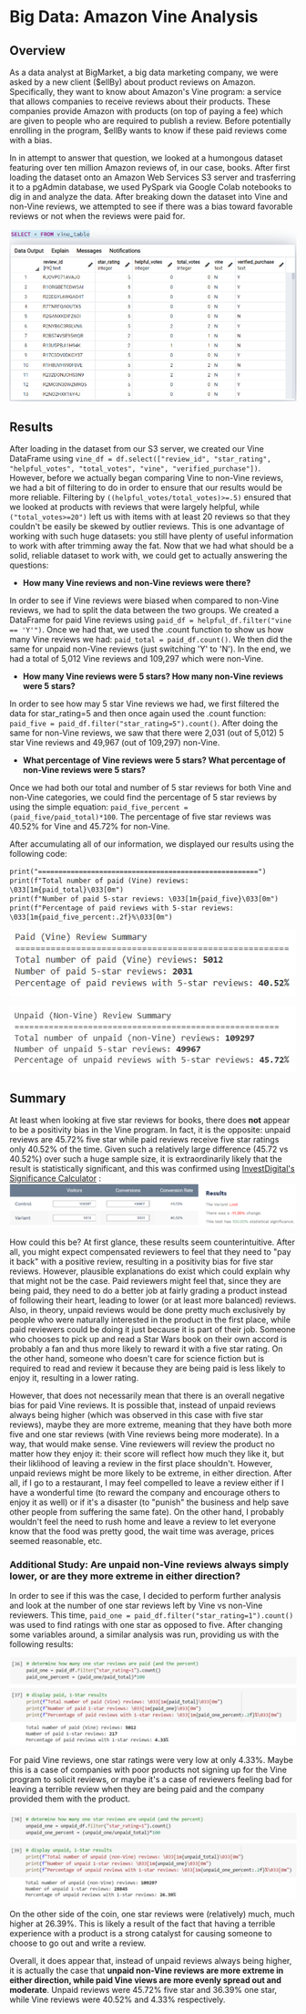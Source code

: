 # Big Data: Amazon Vine Analysis

## Overview

As a data analyst at BigMarket, a big data marketing company, we were asked by a new client ($ellBy) about product reviews on Amazon.  Specifically, they want to know about Amazon's Vine program: a service that allows companies to receive reviews about their products.  These companies provide Amazon with products (on top of paying a fee) which are given to people who are required to publish a review.  Before potentially enrolling in the program, $ellBy wants to know if these paid reviews come with a bias. 

In in attempt to answer that question, we looked at a humongous dataset featuring over ten million Amazon reviews of, in our case, books.  After first loading the dataset onto an Amazon Web Services S3 server and trasferring it to a pgAdmin database, we used PySpark via Google Colab notebooks to dig in and analyze the data.  After breaking down the dataset into Vine and non-Vine reviews, we attempted to see if there was a bias toward favorable reviews or not when the reviews were paid for.

![Vine DataFrame in pgAdmin](https://github.com/Jeffstr00/Amazon_Vine_Analysis/blob/main/Resources/vine_postgres.png)

## Results

After loading in the dataset from our S3 server, we created our Vine DataFrame using `vine_df = df.select(["review_id", "star_rating", "helpful_votes", "total_votes", "vine", "verified_purchase"])`.  However, before we actually began comparing Vine to non-Vine reviews, we had a bit of filtering to do in order to ensure that our results would be more reliable.  Filtering by `((helpful_votes/total_votes)>=.5)` ensured that we looked at products with reviews that were largely helpful, while `("total_votes>=20")` left us with items with at least 20 reviews so that they couldn't be easily be skewed by outlier reviews.  This is one advantage of working with such huge datasets: you still have plenty of useful information to work with after trimming away the fat.  Now that we had what should be a solid, reliable dataset to work with, we could get to actually answering the questions:

* **How many Vine reviews and non-Vine reviews were there?**

In order to see if Vine reviews were biased when compared to non-Vine reviews, we had to split the data between the two groups.  We created a DataFrame for paid Vine reviews using `paid_df = helpful_df.filter("vine == 'Y'")`.  Once we had that, we used the .count function to show us how many Vine reviews we had: `paid_total = paid_df.count()`.  We then did the same for unpaid non-Vine reviews (just switching 'Y' to 'N').  In the end, we had a total of 5,012 Vine reviews and 109,297 which were non-Vine.

* **How many Vine reviews were 5 stars?  How many non-Vine reviews were 5 stars?**

In order to see how may 5 star Vine reviews we had, we first filtered the data for star_rating=5 and then once again used the .count function: `paid_five = paid_df.filter("star_rating=5").count()`.  After doing the same for non-Vine reviews, we saw that there were 2,031 (out of 5,012) 5 star Vine reviews and 49,967 (out of 109,297) non-Vine.

* **What percentage of Vine reviews were 5 stars?  What percentage of non-Vine reviews were 5 stars?**

Once we had both our total and number of 5 star reviews for both Vine and non-Vine categories, we could find the percentage of 5 star reviews by using the simple equation: `paid_five_percent = (paid_five/paid_total)*100`.  The percentage of five star reviews was 40.52% for Vine and 45.72% for non-Vine.

After accumulating all of our information, we displayed our results using the following code:
```print("Paid (Vine) Review Summary")
print("======================================================")
print(f"Total number of paid (Vine) reviews: \033[1m{paid_total}\033[0m")
print(f"Number of paid 5-star reviews: \033[1m{paid_five}\033[0m")
print(f"Percentage of paid reviews with 5-star reviews: \033[1m{paid_five_percent:.2f}%\033[0m")
```

![Paid Summary](https://github.com/Jeffstr00/Amazon_Vine_Analysis/blob/main/Resources/paid_summary.png)

![Unpaid Summary](https://github.com/Jeffstr00/Amazon_Vine_Analysis/blob/main/Resources/unpaid_summary.png)

## Summary

At least when looking at five star reviews for books, there does **not** appear to be a positivity bias in the Vine program.  In fact, it is the opposite: unpaid reviews are 45.72% five star while paid reviews receive five star ratings only 40.52% of the time.  Given such a relatively large difference (45.72 vs 40.52%) over such a huge sample size, it is extraordinarily likely that the result is statistically significant, and this was confirmed using [InvestDigital's Significance Calculator](https://www.investisdigital.com/insights/resources-and-tools/statistical-significance-calculator) :
![Statistically Significant](https://github.com/Jeffstr00/Amazon_Vine_Analysis/blob/main/Resources/statistically_significant.png)

How could this be?  At first glance, these results seem counterintuitive.  After all, you might expect compensated reviewers to feel that they need to "pay it back" with a positive review, resulting in a positivity bias for five star reviews.  However, plausible explanations do exist which could explain why that might not be the case.  Paid reviewers might feel that, since they are being paid, they need to do a better job at fairly grading a product instead of following their heart, leading to lower (or at least more balanced) reviews.  Also, in theory, unpaid reviews would be done pretty much exclusively by people who were naturally interested in the product in the first place, while paid reviewers could be doing it just because it is part of their job.  Someone who chooses to pick up and read a Star Wars book on their own accord is probably a fan and thus more likely to reward it with a five star rating.  On the other hand, someone who doesn't care for science fiction but is required to read and review it because they are being paid is less likely to enjoy it, resulting in a lower rating.

However, that does not necessarily mean that there is an overall negative bias for paid Vine reviews.  It is possible that, instead of unpaid reviews always being higher (which was observed in this case with five star reviews), maybe they are more extreme, meaning that they have both more five and one star reviews (with Vine reviews being more moderate).  In a way, that would make sense.  Vine reviewers will review the product no matter how they enjoy it: their score will reflect how much they like it, but their liklihood of leaving a review in the first place shouldn't.  However, unpaid reviews might be more likely to be extreme, in either direction.  After all, if I go to a restaurant, I may feel compelled to leave a review either if I have a wonderful time (to reward the company and encourage others to enjoy it as well) or if it's a disaster (to "punish" the business and help save other people from suffering the same fate).  On the other hand, I probably wouldn't feel the need to rush home and leave a review to let everyone know that the food was pretty good, the wait time was average, prices seemed reasonable, etc.

### Additional Study: Are unpaid non-Vine reviews always simply lower, or are they more extreme in either direction?

In order to see if this was the case, I decided to perform further analysis and look at the number of one star reviews left by Vine vs non-Vine reviewers.  This time, `paid_one = paid_df.filter("star_rating=1").count()` was used to find ratings with one star as opposed to five.  After changing some variables around, a similar analysis was run, providing us with the following results:

![Paid One Star Summary](https://github.com/Jeffstr00/Amazon_Vine_Analysis/blob/main/Resources/paid_onestar.png)

For paid Vine reviews, one star ratings were very low at only 4.33%.  Maybe this is a case of companies with poor products not signing up for the Vine program to solicit reviews, or maybe it's a case of reviewers feeling bad for leaving a terrible review when they are being paid and the company provided them with the product.

![Unpaid One Star Summary](https://github.com/Jeffstr00/Amazon_Vine_Analysis/blob/main/Resources/unpaid_onestar.png)

On the other side of the coin, one star reviews were (relatively) much, much higher at 26.39%.  This is likely a result of the fact that having a terrible experience with a product is a strong catalyst for causing someone to choose to go out and write a review.

Overall, it does appear that, instead of unpaid reviews always being higher, it is actually the case that **unpaid non-Vine reviews are more extreme in either direction, while paid Vine views are more evenly spread out and moderate**.  Unpaid reviews were 45.72% five star and 36.39% one star, while Vine reviews were 40.52% and 4.33% respectively.
